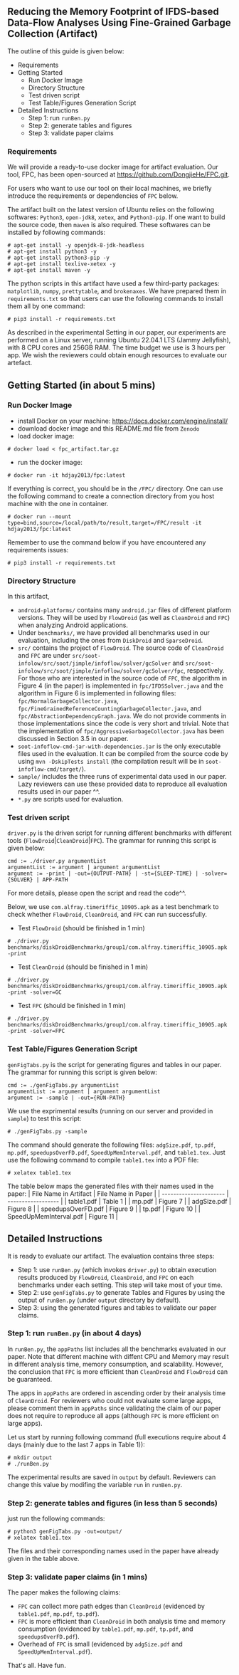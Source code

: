 ## Reducing the Memory Footprint of IFDS-based Data-Flow Analyses Using Fine-Grained Garbage Collection (Artifact)

The outline of this guide is given below:

- Requirements
- Getting Started
  - Run Docker Image
  - Directory Structure
  - Test driven script
  - Test Table/Figures Generation Script
- Detailed Instructions
  - Step 1: run `runBen.py`
  - Step 2: generate tables and figures
  - Step 3: validate paper claims

### Requirements
We will provide a ready-to-use docker image for artifact evaluation. Our tool, FPC, has been open-sourced at https://github.com/DongjieHe/FPC.git. 

For users who want to use our tool on their local machines, we briefly introduce the 
requirements or dependencies of `FPC` below.

The artifact built on the latest version of Ubuntu relies on the following softwares: `Python3`, `open-jdk8`, `xetex`, and `Python3-pip`. If one want to build the source code, then `maven` is also required. These softwares can be installed by following commands: 
```
# apt-get install -y openjdk-8-jdk-headless
# apt-get install python3 -y
# apt-get install python3-pip -y
# apt-get install texlive-xetex -y
# apt-get install maven -y
```
The python scripts in this artifact have used a few third-party packages: `matplotlib`, `numpy`, `prettytable`, and `brokenaxes`.
We have prepared them in `requirements.txt` so that users can use the following commands to install them all by one command:
```
# pip3 install -r requirements.txt
```

As described in the experimental Setting in our paper, our experiments are performed on a Linux server, running Ubuntu 22.04.1 LTS (Jammy Jellyfish), with 8 CPU cores and 256GB RAM. The time budget we use is 3 hours per app. We wish the reviewers could obtain enough resources to evaluate our artefact.

## Getting Started (in about 5 mins)
### Run Docker Image
* install Docker on your machine: https://docs.docker.com/engine/install/
* download docker image and this README.md file from `Zenodo`
* load docker image:
```
# docker load < fpc_artifact.tar.gz
```
* run the docker image:
```
# docker run -it hdjay2013/fpc:latest
```
If everything is correct, you should be in the `/FPC/` directory.
One can use the following command to create a connection directory from you host machine with the one in container.
```
# docker run --mount type=bind,source=/local/path/to/result,target=/FPC/result -it hdjay2013/fpc:latest
```

Remember to use the command below if you have encountered any requirements issues:
```
# pip3 install -r requirements.txt
```

### Directory Structure
In this artifact, 
* `android-platforms/` contains many `android.jar` files of different platform versions. They will be used by `FlowDroid` (as well as `CleanDroid` and `FPC`) when analyzing Android applications. 
* Under `benchmarks/`, we have provided all benchmarks used in our evaluation, including the ones from `DiskDroid` and `SparseDroid`. 
* `src/` contains the project of `FlowDroid`. The source code of `CleanDroid` and `FPC` are under `src/soot-infolow/src/soot/jimple/infoflow/solver/gcSolver` and `src/soot-infolow/src/soot/jimple/infoflow/solver/gcSolver/fpc`, respectively. For those who are interested in the source code of `FPC`, the algorithm in Figure 4 (in the paper) is implemented in `fpc/IFDSSolver.java` and the algorithm in Figure 6 is implemented in following files: `fpc/NormalGarbageCollector.java`, `fpc/FineGrainedReferenceCountingGarbageCollector.java`, and `fpc/AbstractionDependencyGraph.java`. We do not provide comments in those implementations since the code is very short and trivial. Note that the implementation of `fpc/AggressiveGarbageCollector.java` has been discussed in Section 3.5 in our paper.
* `soot-infoflow-cmd-jar-with-dependencies.jar` is the only executable files used in the evaluation. It can be compiled from the source code by using `mvn -DskipTests install` (the compilation result will be in `soot-infoflow-cmd/target/`).
* `sample/` includes the three runs of experimental data used in our paper. Lazy reviewers can use these provided data to reproduce all evaluation results used in our paper ^^.
* `*.py` are scripts used for evaluation.

### Test driven script
`driver.py` is the driven script for running different benchmarks with different tools (`FlowDroid`|`CleanDroid`|`FPC`). The grammar for running this script is given below:
```
cmd := ./driver.py argumentList
argumentList := argument | argument argumentList
argument := -print | -out={OUTPUT-PATH} | -st={SLEEP-TIME} | -solver={SOLVER} | APP-PATH
```
For more details, please open the script and read the code^^.

Below, we use `com.alfray.timeriffic_10905.apk` as a test benchmark to check whether `FlowDroid`, `CleanDroid`, and `FPC` can run successfully. 

+ Test `FlowDroid` (should be finished in 1 min) 
```
# ./driver.py benchmarks/diskDroidBenchmarks/group1/com.alfray.timeriffic_10905.apk -print
```
+ Test `CleanDroid` (should be finished in 1 min)
```
# ./driver.py benchmarks/diskDroidBenchmarks/group1/com.alfray.timeriffic_10905.apk -print -solver=GC
```
+ Test `FPC` (should be finished in 1 min)
```
# ./driver.py benchmarks/diskDroidBenchmarks/group1/com.alfray.timeriffic_10905.apk -print -solver=FPC
```
### Test Table/Figures Generation Script
`genFigTabs.py` is the script for generating figures and tables in our paper. The grammar for running this script is given below:
```
cmd := ./genFigTabs.py argumentList
argumentList := argument | argument argumentList
argument := -sample | -out={RUN-PATH}
```
We use the exprimental results (running on our server and provided in `sample`) to test this script:
```
# ./genFigTabs.py -sample
```
The command should generate the following files: `adgSize.pdf`, `tp.pdf`, `mp.pdf`, `speedupsOverFD.pdf`, `SpeedUpMemInterval.pdf`, and `table1.tex`. Just use the following command to compile `table1.tex` into a PDF file:
```
# xelatex table1.tex
```
The table below maps the generated files with their names used in the paper:
| File Name in Artifact  | File Name in Paper |
| ---------------------- | ------------------ |
| table1.pdf             | Table 1            |
| mp.pdf                 | Figure 7           |
| adgSize.pdf            | Figure 8           |
| speedupsOverFD.pdf     | Figure 9           |
| tp.pdf                 | Figure 10          |
| SpeedUpMemInterval.pdf | Figure 11          |

## Detailed Instructions
It is ready to evaluate our artifact. The evaluation contains three steps:

+ Step 1: use `runBen.py` (which invokes `driver.py`) to obtain execution results produced by `FlowDroid`, `CleanDroid`, and `FPC` on each benchmarks under each setting. This step will take most of your time.
+ Step 2: use `genFigTabs.py` to generate Tables and Figures by using the output of `runBen.py` (under `output` directory by default).
+ Step 3: using the generated figures and tables to validate our paper claims.
  
### Step 1: run `runBen.py` (in about 4 days)
In `runBen.py`, the `appPaths` list includes all the benchmarks evaluated in our paper. Note that different machine with diffent CPU and Memory may result in different analysis time, memory consumption, and scalability. However, the conclusion that `FPC` is more efficient than `CleanDroid` and `FlowDroid` can be guaranteed.

The apps in `appPaths` are ordered in ascending order by their analysis time of `CleanDroid`. For reviewers who could not evaluate some large apps, please comment them in `appPaths` since validating the claim of our paper does not require to reproduce all apps (although `FPC` is more efficient on large apps).

Let us start by running following command (full executions require about 4 days (mainly due to the last 7 apps in Table 1)):
```
# mkdir output
# ./runBen.py
```
The experimental results are saved in `output` by default. Reviewers can change this value by modifing the variable `run` in `runBen.py`.


### Step 2: generate tables and figures (in less than 5 seconds)
just run the following commands:
```
# python3 genFigTabs.py -out=output/
# xelatex table1.tex
```

The files and their corresponding names used in the paper have already given in the table above.

### Step 3: validate paper claims (in 1 mins)
The paper makes the following claims:
* `FPC` can collect more path edges than `CleanDroid` (evidenced by `table1.pdf`, `mp.pdf`, `tp.pdf`).
* `FPC` is more efficient than `CleanDroid` in both analysis time and memory consumption (evidenced by `table1.pdf`, `mp.pdf`, `tp.pdf`, and `speedupsOverFD.pdf`).
* Overhead of `FPC` is small (evidenced by `adgSize.pdf` and  `SpeedUpMemInterval.pdf`).

That's all. Have fun.
